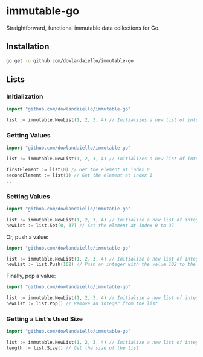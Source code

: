 # immutable-go

Straightforward, functional immutable data collections for Go.

## Installation

```bash
go get -u github.com/dowlandaiello/immutable-go
```

## Lists

### Initialization

```go
import "github.com/dowlandaiello/immutable-go"

list := immutable.NewList(1, 2, 3, 4) // Initializes a new list of integers
```

### Getting Values

```go
import "github.com/dowlandaiello/immutable-go"

list := immutable.NewList(1, 2, 3, 4) // Initializes a new list of integers

firstElement := list(0) // Get the element at index 0
secondElement := list(1) // Get the element at index 1
...
```

### Setting Values

```go
import "github.com/dowlandaiello/immutable-go"

list := immutable.NewList(1, 2, 3, 4) // Initialize a new list of integers
newList := list.Set(0, 37) // Set the element at index 0 to 37
```

Or, push a value:

```go
import "github.com/dowlandaiello/immutable-go"

list := immutable.NewList(1, 2, 3, 4) // Initialize a new list of integers
newList := list.Push(102) // Push an integer with the value 102 to the list
```

Finally, pop a value:

```go
import "github.com/dowlandaiello/immutable-go"

list := immutable.NewList(1, 2, 3, 4) // Initialize a new list of integers
newList := list.Pop() // Remove an integer from the list
```

### Getting a List's Used Size

```go
import "github.com/dowlandaiello/immutable-go"

list := immutable.NewList(1, 2, 3, 4) // Initialize a new list of integers
length := list.Size() // Get the size of the list
```
